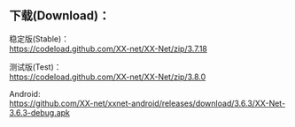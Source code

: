 
## 下载(Download)：
稳定版(Stable)：  
https://codeload.github.com/XX-net/XX-Net/zip/3.7.18


测试版(Test)：  
https://codeload.github.com/XX-net/XX-Net/zip/3.8.0


Android:  
https://github.com/XX-net/xxnet-android/releases/download/3.6.3/XX-Net-3.6.3-debug.apk
